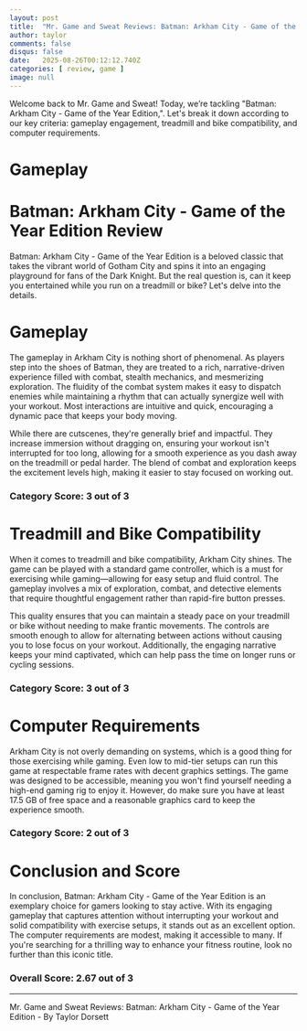 ```yaml
---
layout: post
title:  "Mr. Game and Sweat Reviews: Batman: Arkham City - Game of the Year Edition"
author: taylor
comments: false
disqus: false
date:   2025-08-26T00:12:12.740Z
categories: [ review, game ]
image: null
---
```


Welcome back to Mr. Game and Sweat! Today, we’re tackling "Batman: Arkham City - Game of the Year Edition,". Let's break it down according to our key criteria: gameplay engagement, treadmill and bike compatibility, and computer requirements.

# Gameplay

# Batman: Arkham City - Game of the Year Edition Review

Batman: Arkham City - Game of the Year Edition is a beloved classic that takes the vibrant world of Gotham City and spins it into an engaging playground for fans of the Dark Knight. But the real question is, can it keep you entertained while you run on a treadmill or bike? Let's delve into the details.

# Gameplay

The gameplay in Arkham City is nothing short of phenomenal. As players step into the shoes of Batman, they are treated to a rich, narrative-driven experience filled with combat, stealth mechanics, and mesmerizing exploration. The fluidity of the combat system makes it easy to dispatch enemies while maintaining a rhythm that can actually synergize well with your workout. Most interactions are intuitive and quick, encouraging a dynamic pace that keeps your body moving. 

While there are cutscenes, they're generally brief and impactful. They increase immersion without dragging on, ensuring your workout isn't interrupted for too long, allowing for a smooth experience as you dash away on the treadmill or pedal harder. The blend of combat and exploration keeps the excitement levels high, making it easier to stay focused on working out. 

### Category Score: 3 out of 3

# Treadmill and Bike Compatibility

When it comes to treadmill and bike compatibility, Arkham City shines. The game can be played with a standard game controller, which is a must for exercising while gaming—allowing for easy setup and fluid control. The gameplay involves a mix of exploration, combat, and detective elements that require thoughtful engagement rather than rapid-fire button presses. 

This quality ensures that you can maintain a steady pace on your treadmill or bike without needing to make frantic movements. The controls are smooth enough to allow for alternating between actions without causing you to lose focus on your workout. Additionally, the engaging narrative keeps your mind captivated, which can help pass the time on longer runs or cycling sessions.

### Category Score: 3 out of 3

# Computer Requirements

Arkham City is not overly demanding on systems, which is a good thing for those exercising while gaming. Even low to mid-tier setups can run this game at respectable frame rates with decent graphics settings. The game was designed to be accessible, meaning you won't find yourself needing a high-end gaming rig to enjoy it. However, do make sure you have at least 17.5 GB of free space and a reasonable graphics card to keep the experience smooth.

### Category Score: 2 out of 3

# Conclusion and Score

In conclusion, Batman: Arkham City - Game of the Year Edition is an exemplary choice for gamers looking to stay active. With its engaging gameplay that captures attention without interrupting your workout and solid compatibility with exercise setups, it stands out as an excellent option. The computer requirements are modest, making it accessible to many. If you're searching for a thrilling way to enhance your fitness routine, look no further than this iconic title.

### Overall Score: 2.67 out of 3

---

Mr. Game and Sweat Reviews: Batman: Arkham City - Game of the Year Edition - By Taylor Dorsett
